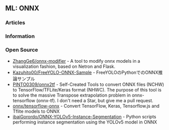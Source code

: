 ## ML: ONNX


### Articles


### Information



### Open Source
- [ZhangGe6/onnx-modifier](https://github.com/ZhangGe6/onnx-modifier) - A tool to modify onnx models in a visualization fashion, based on Netron and Flask.
- [Kazuhito00/FreeYOLO-ONNX-Sample](https://github.com/Kazuhito00/FreeYOLO-ONNX-Sample) - FreeYOLOのPythonでのONNX推論サンプル
- [PINTO0309/onnx2tf](https://github.com/PINTO0309/onnx2tf) - Self-Created Tools to convert ONNX files (NCHW) to TensorFlow/TFLite/Keras format (NHWC). The purpose of this tool is to solve the massive Transpose extrapolation problem in onnx-tensorflow (onnx-tf). I don't need a Star, but give me a pull request.
- [onnx/tensorflow-onnx](https://github.com/onnx/tensorflow-onnx) - Convert TensorFlow, Keras, Tensorflow.js and Tflite models to ONNX
- [ibaiGorordo/ONNX-YOLOv5-Instance-Segmentation](https://github.com/ibaiGorordo/ONNX-YOLOv5-Instance-Segmentation) - Python scripts performing instance segmentation using the YOLOv5 model in ONNX

